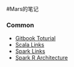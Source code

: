 #Mars的笔记

### Common
- [Gitbook Toturial](gen/Gitbook_Toturial.html)
- [Scala Links](gen/Scala_Links.html)
- [Spark Links](gen/Spark_Links.html)
- [Spark R Architecture](gen/Spark_R_Architecture.html)
